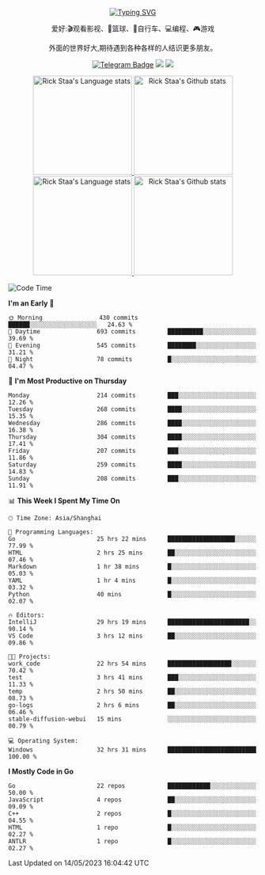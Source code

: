 <div align="center"> 

[![Typing SVG](https://readme-typing-svg.herokuapp.com?size=25&duration=2500&color=eeeeee&vCenter=true&width=200&height=40&lines=Hi+there+%F0%9F%91%8B%F0%9F%8F%BB;I'm+DanBai)](https://git.io/typing-svg)

爱好:🎬观看影视、🏀篮球、🚴自行车、💻编程、🎮游戏

外面的世界好大,期待遇到各种各样的人结识更多朋友。

[![Telegram Badge](https://img.shields.io/badge/-Telegram-blue?style=flat&logo=Telegram&logoColor=white)](https://t.me/danbai9420) 
[![](https://img.shields.io/badge/-Blog-brightgreen?style=flat&logo=Blogger&logoColor=white)](https://p00q.cn)
[![](https://img.shields.io/badge/-Email-red?style=flat&logo=Mail.Ru&logoColor=white)](mailto:danbai@88.com)
</div>

<!-- Light Mode -->
<div align="center"> 
<a href="https://github.com/anuraghazra/github-readme-stats#gh-light-mode-only">
<img height=200 src="https://github-readme-stats-git-master-rstaa-rickstaa.vercel.app/api/top-langs/?username=danbai225&layout=compact&langs_count=10&hide_border=1&role=OWNER,COLLABORATOR#gh-light-mode-only" alt="Rick Staa's Language stats" />
</a>
<a href="https://github.com/anuraghazra/github-readme-stats#gh-light-mode-only">
<img height=200 src="https://github-readme-stats-git-master-rstaa-rickstaa.vercel.app/api?username=danbai225&show_icons=true&count_private=true&line_height=28&hide_border=1&include_all_commits=true&card_width=450&role=OWNER,COLLABORATOR&exclude_repo=github-readme-stats#gh-light-mode-only" alt="Rick Staa's Github stats" />
</a>
</div>

<!-- Dark Mode -->
<div align="center"> 
<a href="https://github.com/anuraghazra/github-readme-stats#gh-dark-mode-only">
<img height=200 src="https://github-readme-stats-git-master-rstaa-rickstaa.vercel.app/api/top-langs/?username=danbai225&layout=compact&langs_count=10&hide_border=1&role=OWNER,COLLABORATOR&theme=github_dark#gh-dark-mode-only" alt="Rick Staa's Language stats" />
</a>
<a href="https://github.com/anuraghazra/github-readme-stats#gh-dark-mode-only">
<img height=200 src="https://github-readme-stats-git-master-rstaa-rickstaa.vercel.app/api?username=danbai225&show_icons=true&count_private=true&line_height=28&hide_border=1&include_all_commits=true&card_width=450&role=OWNER,COLLABORATOR&exclude_repo=github-readme-stats&theme=github_dark#gh-dark-mode-only" alt="Rick Staa's Github stats" />
</a>
</div>

<!--START_SECTION:waka-->
![Code Time](http://img.shields.io/badge/Code%20Time-300%20hrs%2024%20mins-blue)

**I'm an Early 🐤** 

```text
🌞 Morning                430 commits         ██████░░░░░░░░░░░░░░░░░░░   24.63 % 
🌆 Daytime                693 commits         ██████████░░░░░░░░░░░░░░░   39.69 % 
🌃 Evening                545 commits         ████████░░░░░░░░░░░░░░░░░   31.21 % 
🌙 Night                  78 commits          █░░░░░░░░░░░░░░░░░░░░░░░░   04.47 % 
```
📅 **I'm Most Productive on Thursday** 

```text
Monday                   214 commits         ███░░░░░░░░░░░░░░░░░░░░░░   12.26 % 
Tuesday                  268 commits         ████░░░░░░░░░░░░░░░░░░░░░   15.35 % 
Wednesday                286 commits         ████░░░░░░░░░░░░░░░░░░░░░   16.38 % 
Thursday                 304 commits         ████░░░░░░░░░░░░░░░░░░░░░   17.41 % 
Friday                   207 commits         ███░░░░░░░░░░░░░░░░░░░░░░   11.86 % 
Saturday                 259 commits         ████░░░░░░░░░░░░░░░░░░░░░   14.83 % 
Sunday                   208 commits         ███░░░░░░░░░░░░░░░░░░░░░░   11.91 % 
```


📊 **This Week I Spent My Time On** 

```text
🕑︎ Time Zone: Asia/Shanghai

💬 Programming Languages: 
Go                       25 hrs 22 mins      ███████████████████░░░░░░   77.99 % 
HTML                     2 hrs 25 mins       ██░░░░░░░░░░░░░░░░░░░░░░░   07.46 % 
Markdown                 1 hr 38 mins        █░░░░░░░░░░░░░░░░░░░░░░░░   05.03 % 
YAML                     1 hr 4 mins         █░░░░░░░░░░░░░░░░░░░░░░░░   03.32 % 
Python                   40 mins             █░░░░░░░░░░░░░░░░░░░░░░░░   02.07 % 

🔥 Editors: 
IntelliJ                 29 hrs 19 mins      ███████████████████████░░   90.14 % 
VS Code                  3 hrs 12 mins       ██░░░░░░░░░░░░░░░░░░░░░░░   09.86 % 

🐱‍💻 Projects: 
work_code                22 hrs 54 mins      ██████████████████░░░░░░░   70.42 % 
test                     3 hrs 41 mins       ███░░░░░░░░░░░░░░░░░░░░░░   11.33 % 
temp                     2 hrs 50 mins       ██░░░░░░░░░░░░░░░░░░░░░░░   08.73 % 
go-logs                  2 hrs 6 mins        ██░░░░░░░░░░░░░░░░░░░░░░░   06.46 % 
stable-diffusion-webui   15 mins             ░░░░░░░░░░░░░░░░░░░░░░░░░   00.79 % 

💻 Operating System: 
Windows                  32 hrs 31 mins      █████████████████████████   100.00 % 
```

**I Mostly Code in Go** 

```text
Go                       22 repos            ████████████░░░░░░░░░░░░░   50.00 % 
JavaScript               4 repos             ██░░░░░░░░░░░░░░░░░░░░░░░   09.09 % 
C++                      2 repos             █░░░░░░░░░░░░░░░░░░░░░░░░   04.55 % 
HTML                     1 repo              █░░░░░░░░░░░░░░░░░░░░░░░░   02.27 % 
ANTLR                    1 repo              █░░░░░░░░░░░░░░░░░░░░░░░░   02.27 % 
```




 Last Updated on 14/05/2023 16:04:42 UTC
<!--END_SECTION:waka-->
